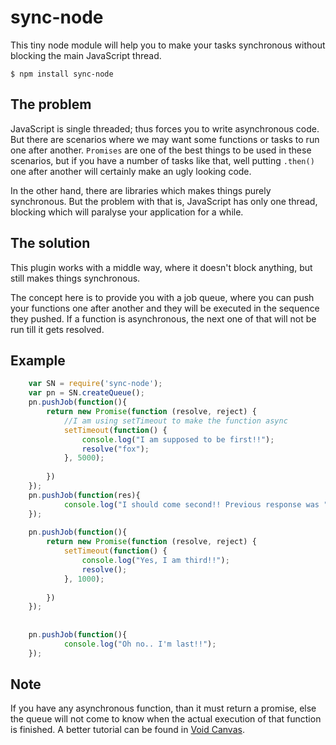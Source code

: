 # sync-node

This tiny node module will help you to make your tasks synchronous without blocking the main JavaScript thread.

	$ npm install sync-node

## The problem
JavaScript is single threaded; thus forces you to write asynchronous code. But there are scenarios where we may want some functions or tasks to run one after another. `Promises` are one of the best things to be used in these scenarios, but if you have a number of tasks like that, well putting `.then()` one after another will certainly make an ugly looking code.

In the other hand, there are libraries which makes things purely synchronous. But the problem with that is, JavaScript has only one thread, blocking which will paralyse your application for a while.

## The solution
This plugin works with a middle way, where it doesn't block anything, but still makes things synchronous.

The concept here is to provide you with a job queue, where you can push your functions one after another and they will be executed in the sequence they pushed. If a function is asynchronous, the next one of that will not be run till it gets resolved.

## Example
```javascript
	var SN = require('sync-node');
	var pn = SN.createQueue();
	pn.pushJob(function(){
		return new Promise(function (resolve, reject) {
			//I am using setTimeout to make the function async
			setTimeout(function() {
				console.log("I am supposed to be first!!");
				resolve("fox");
			}, 5000);
	
		})
	});
	pn.pushJob(function(res){
	        console.log("I should come second!! Previous response was "+res);
	});
	
	pn.pushJob(function(){
		return new Promise(function (resolve, reject) {
			setTimeout(function() {
				console.log("Yes, I am third!!");
				resolve();
			}, 1000);
	
		})
	});
	
	
	pn.pushJob(function(){
	        console.log("Oh no.. I'm last!!");
	});
```
## Note
If you have any asynchronous function, than it must return a promise, else the queue will not come to know when the actual execution of that function is finished. A better tutorial can be found in [Void Canvas](http://voidcanvas.com/sync-node/).